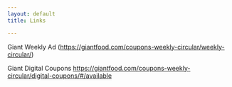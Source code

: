 ```yaml
---
layout: default
title: Links

---
```

Giant Weekly Ad (https://giantfood.com/coupons-weekly-circular/weekly-circular/)  
 



Giant Digital Coupons https://giantfood.com/coupons-weekly-circular/digital-coupons/#/available  
 
